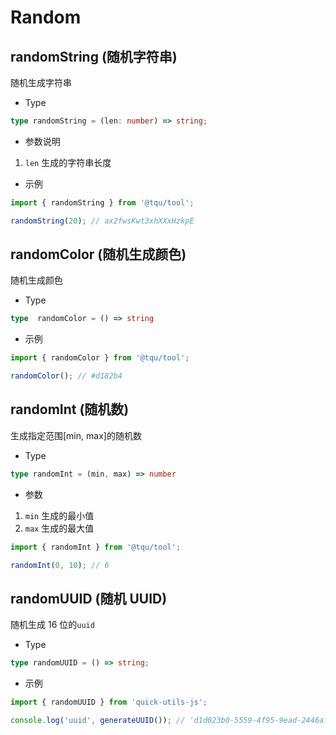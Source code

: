 # Random

## randomString (随机字符串)

随机生成字符串

- Type

```ts
type randomString = (len: number) => string;
```

- 参数说明

1. `len` 生成的字符串长度

- 示例

```ts
import { randomString } from '@tqu/tool';

randomString(20); // ax2fwsKwt3xhXXxHzkpE
```

## randomColor (随机生成颜色)

随机生成颜色

- Type

```ts
type  randomColor = () => string
```
- 示例

```typescript
import { randomColor } from '@tqu/tool';

randomColor(); // #d182b4
```

## randomInt (随机数)

生成指定范围[min, max]的随机数

- Type

```ts
type randomInt = (min, max) => number
```

- 参数

1. `min` 生成的最小值
2. `max` 生成的最大值

```typescript
import { randomInt } from '@tqu/tool';

randomInt(0, 10); // 6
```

## randomUUID (随机 UUID)


随机生成 16 位的`uuid`

- Type

```ts
type randomUUID = () => string;
```

- 示例

```ts
import { randomUUID } from 'quick-utils-js';

console.log('uuid', generateUUID()); // 'd1d023b0-5559-4f95-9ead-2446afca559f'
```
